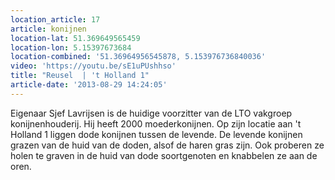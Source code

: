 ```yaml
---
location_article: 17
article: konijnen
location-lat: 51.369649565459
location-lon: 5.15397673684
location-combined: '51.36964956545878, 5.153976736840036'
video: 'https://youtu.be/sE1uPUshhso'
title: "Reusel  | 't Holland 1"
article-date: '2013-08-29 14:24:05'
---
```


Eigenaar Sjef Lavrijsen is de huidige voorzitter van de LTO vakgroep konijnenhouderij. Hij heeft 2000 moederkonijnen. Op zijn locatie aan 't Holland 1 liggen dode konijnen tussen de levende. De levende konijnen grazen van de huid van de doden, alsof de haren gras zijn. Ook proberen ze holen te graven in de huid van dode soortgenoten en knabbelen ze aan de oren.
